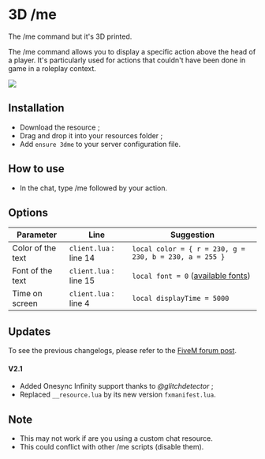 # 3D /me
The /me command but it's 3D printed.

The /me command allows you to display a specific action above the head of a player. It's particularly used for actions that couldn't have been done in game in a roleplay context.

<img src=https://imgur.com/lJZbcGA.png>

## Installation
* Download the resource ;
* Drag and drop it into your resources folder ;
* Add ```ensure 3dme``` to your server configuration file.

## How to use
* In the chat, type /me followed by your action.

## Options 
| Parameter | Line | Suggestion |
| --- | --- | --- |
| Color of the text | ```client.lua``` : line 14 | ```local color = { r = 230, g = 230, b = 230, a = 255 }``` |
| Font of the text | ```client.lua``` : line 15 | ```local font = 0``` ([available fonts](https://imgur.com/a/oV3ciWs)) |
| Time on screen | ```client.lua``` : line 4 | ```local displayTime = 5000``` |

## Updates

To see the previous changelogs, please refer to the [FiveM forum post](https://forum.cfx.re/t/release-me-but-the-text-is-3d-printed/).

#### V2.1
* Added Onesync Infinity support thanks to *@glitchdetector* ;
* Replaced `__resource.lua` by its new version `fxmanifest.lua`.

## Note
* This may not work if are you using a custom chat resource.
* This could conflict with other /me scripts (disable them).
